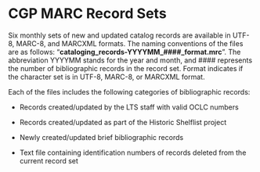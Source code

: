 # CGP MARC Record Sets

Six monthly sets of new and updated catalog records are available in UTF-8, MARC-8, and MARCXML formats. The naming conventions of the files are as follows: “**cataloging_records-YYYYMM_####_format.mrc**”.  The abbreviation YYYYMM stands for the year and month, and #### represents the number of bibliographic records in the record set. Format indicates if the character set is in UTF-8, MARC-8, or MARCXML format.
  
Each of the files includes the following categories of bibliographic records:

* Records created/updated by the LTS staff with valid OCLC numbers

* Records created/updated as part of the Historic Shelflist project

* Newly created/updated brief bibliographic records

* Text file containing identification numbers of records deleted from the current record set

